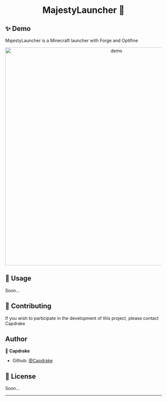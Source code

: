 <h1 align="center">MajestyLauncher 👋</h1>

## ✨ Demo

MajestyLauncher is a Minecraft launcher with Forge and Optifine

<p align="center">
  <img width="700" align="center" src="https://majestycraft.com/theme/upload/panel/launcher1.png" alt="demo"/>
</p>

## 🚀 Usage

Soon...

## 🤝 Contributing

If you wish to participate in the development of this project, please contact Capdrake

## Author

👤 **Capdrake**

- Github: [@Capdrake](https://github.com/Capdrake)


## 📝 License

Soon...

---

